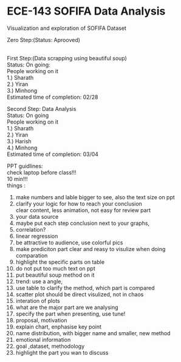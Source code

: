 # ECE-143 SOFIFA Data Analysis
Visualization and exploration of SOFIFA Dataset <br>

Zero Step:(Status: Aprooved)<br>
<br>

First Step:(Data scrapping using beautiful soup)<br>
Status: On going:<br>
People working on it<br>
1.) Sharath<br>
2.) Yiran<br>
3.) Minhong<br>
Estimated time of completion: 02/28<br>

Second Step: Data Analysis<br>
Status: On going<br>
People working on it<br>
1.) Sharath<br>
2.) Yiran<br>
3.) Harish<br>
4.) Minhong<br>
Estimated time of completion: 03/04<br>


PPT guidlines:<br>
check laptop before class!!!<br>
10 min!!!<br>
things :<br>
1. make numbers and lable bigger to see, also the text size on ppt <br>
2. clarify your logic for how to reach your conclusion<br>
clear content, less animation, not easy for review part<br>
3. your data source<br>
4. maybe put each step conclusion next to your graphs, <br>
5. correlation?<br>
6. linear regression<br>
7. be attractive to audience, use colorful pics<br>
8. make prediciton part clear and reasy to visulize when doing comparation<br>
9. highlight the specific parts on table<br>
10. do not put too much text on ppt<br>
11. put beautiful soup method on it<br>
12. trend: use a angle,<br>
13. use table to clarify the method, which part is compared <br>
14. scatter plot should be direct visulized, not in chaos<br>
15. interation of plots<br>
16. what are the major part are we analysing <br>
17. specify the part when presenting, use tune!<br>
18. proposal, motivation<br>
19. explain chart, enphasise key point <br>
20. name distribution, with bigger name and smaller, new method <br>
21. emotional information<br>
22. goal ,dataset, methodology<br>
23. highlight the part you wan to discuss <br>
